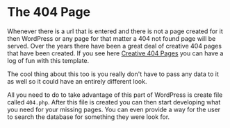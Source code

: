 # The 404 Page

Whenever there is a url that is entered and there is not a page created for it then WordPress or any page for that matter a 404 not found page will be served. Over the years there have been a great deal of creative 404 pages that have been created. If you see here [Creative 404 Pages](http://www.creativebloq.com/web-design/best-404-pages-812505) you can have a log of fun with this template. 

The cool thing about this too is you really don't have to pass any data to it as well so it could have an entirely different look.

All you need to do to take advantage of this part of WordPress is create file called `404.php`. After this file is created you can then start developing what you need for your missing pages. You can even provide a way for the user to search the database for something they were look for.